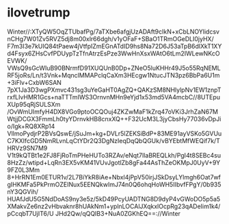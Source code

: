 # ilovetrump
Winter//:XTyQW5OqZTUbafPg/7aTXbe6afgjUzADAft9cIkN+xCbLNOYlidcsvnCHg7W01Zv5RVZ5dj8m00xlr66dgh/v1yOFaF+SBaO1TRmOGeDLI0jyHX/
F7m3I3e7kUIQ84tPaew4jVtfpIZmEGnATdID9hs8Na72D6J53aTpB6dlXkT1XYd4Fsyx6ZHsCvfPDUypTzTfnAtrzEsPze3WwHnXsxWAtO6tLm2IWLewNKcOEVWK/
VWsQ9sGcWIuB90BNrmfD91XUQUnB0Dp+ZNeO5luKHHr49J5o55RqNEMLRF5joRs/Ln/t3Vnk+MqnclMMAPclqCaXm3HEcgw1NtucJTN3pz6BbPa6U1m+3iFlv+CxbW6SAN
7pX1Ja3D3wgPXmvc431sg3uYeGaHT0AgZQ+QAKzSM8NHlylpNv1EW1znpTrxfLIvHMR1Gcs+naTTTmIWS3OrnvnMHn9eYjd1x53md5VA4mcbC//8UTEpuXUp95qRjSULSXm
/OvWmUImfyH4DX8VGo9ptoOCQOuj4ZKZwMaF1kZrq47oVKi3JrhZaN67MWtjjDCGX3FmmLh0tyYDrnvkHB8cnxXQ++F32UcM3L3jyCbsHy77036vDpJio/Igk+RQ8XRp14
VllmoPydjrP2BVsQswE/jSuJm+kg+DVLr5lZEKSiBdP+83ME91ayVSKo5GVUuC7KXIfcGD5NmRLvnLqCtYDr2Q3DgNzIeqDqQbQGUk/vBYEbtMfWEQif7k/THRVz9SN7M9
V1t9kQTBt1e2FJ8FjRoTmPHeHUTo3RZAv/eNqt7IlaBREQLkh/PgI4t8SEBc4su8HzZz/wtipd+LqRn3EX5vKM41VUvJgotlZb8gFa44AsThZeOKMpJ0UyV+9Y9FZ0L3Mm
8+HrRN1Em0ETUR1v/2L7BiYkR8iAe+Nbxl4jPpV50irjJSkDsyLYlmgh6Oat7wfgIHKMFa5PkPrmOZEINux5EENQkwImJ74n0Q6ohqHoWH5IIbvfFPgY/0b935nY3QGVih/
HUAfJdU5G5NdDoAS9ny3e5z/5kD49PcyUADTNG8D9dyP4vGWoDO5p5a5XMakvZe6nz2vHbvaknr8hUAkNm1+yplnLOCAlJXqkxlOcpRg23qADeIim1k4/pCcqbT7UjIT6/U
JHd2Qw/qQQIB3+NuA0ZGKhEQ==://Winter
